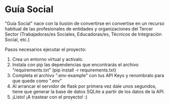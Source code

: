 <h1>Guía Social</h1>

"Guía Social" nace con la ilusión de convertirse en convertise en un recurso habitual de las profesionales de entidades y organizaciones del Tercer Sector (Trabajadoras/es Sociales, Educadoras/es, Técnicos de Integración Social, etc.)

Pasos necesarios ejecutar el proyecto:

1. Crea un entorno virtual y actívalo.
2. Instala con pip las dependencias que encontrarás el archivo "requirements.txt" (pip install -r requirements.txt)
3. Completa el archivo ".env-example" con tus API Keys y renombralo para que quede como ".env"
4. Al arrancar el servidor de flask por primera vez dale unos segundos, tiene que generar la base de datos SQLite a partir de los datos de la API.
5. ¡Listo! ¡A trastear con el proyecto! :)

